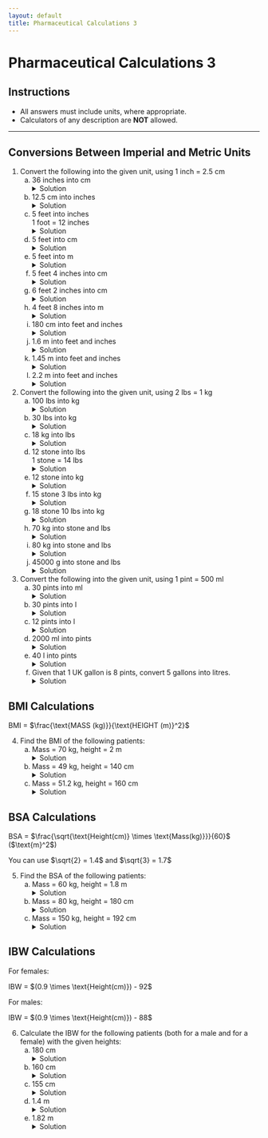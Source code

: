 ```yaml
---
layout: default
title: Pharmaceutical Calculations 3
---
```


<h1>Pharmaceutical Calculations 3</h1>

<div class="instructions">
    <h2>Instructions</h2>
    <ul>
        <li>All answers must include units, where appropriate.</li>
        <li>Calculators of any description are <strong>NOT</strong> allowed.</li>
    </ul>
</div>

<hr>

<h2>Conversions Between Imperial and Metric Units</h2>
<ol>
    <li>Convert the following into the given unit, using 1 inch = 2.5 cm
        <ol type="a">
            <li>36 inches into cm
                <details class="solution-details">
                    <summary>Solution</summary>
                    <div class="solution-content">
                        <p>$36 \times 2.5 = \textbf{90 cm}$</p>
                    </div>
                </details>
            </li>
            <li>12.5 cm into inches
                <details class="solution-details">
                    <summary>Solution</summary>
                    <div class="solution-content">
                        <p>$\frac{12.5}{2.5} = \textbf{5 in}$</p>
                    </div>
                </details>
            </li>
            <li>5 feet into inches<br>
                1 foot = 12 inches
                <details class="solution-details">
                    <summary>Solution</summary>
                    <div class="solution-content">
                        <p>$5 \times 12 = \textbf{60 in}$</p>
                    </div>
                </details>
            </li>
            <li>5 feet into cm
                <details class="solution-details">
                    <summary>Solution</summary>
                    <div class="solution-content">
                        <p>$60 \times 2.5 = \textbf{150 cm}$</p>
                    </div>
                </details>
            </li>
            <li>5 feet into m
                <details class="solution-details">
                    <summary>Solution</summary>
                    <div class="solution-content">
                        <p>$150~\text{cm} = \textbf{1.5 m}$</p>
                    </div>
                </details>
            </li>
            <li>5 feet 4 inches into cm
                <details class="solution-details">
                    <summary>Solution</summary>
                    <div class="solution-content">
                        <p>$(5 \times 12) + 4 = 60 + 4 = 64~\text{in}$</p>
                        <p>$64 \times 2.5 = \textbf{160 cm}$</p>
                    </div>
                </details>
            </li>
            <li>6 feet 2 inches into cm
                <details class="solution-details">
                    <summary>Solution</summary>
                    <div class="solution-content">
                        <p>$(6 \times 12) + 2 = 72 + 2 = 74~\text{in}$</p>
                        <p>$74 \times 2.5 = \textbf{185 cm}$</p>
                    </div>
                </details>
            </li>
            <li>4 feet 8 inches into m
                <details class="solution-details">
                    <summary>Solution</summary>
                    <div class="solution-content">
                        <p>$(4 \times 12) + 8 = 48 + 8 = 56~\text{in}$</p>
                        <p>$56 \times 2.5 = 140~\text{cm} = \textbf{1.4 m}$</p>
                    </div>
                </details>
            </li>
            <li>180 cm into feet and inches
                <details class="solution-details">
                    <summary>Solution</summary>
                    <div class="solution-content">
                        <p>$\frac{180}{2.5} = 72~\text{in}$</p>
                        <p>$\frac{72}{12} = \textbf{6 ft 0 in}$</p>
                    </div>
                </details>
            </li>
            <li>1.6 m into feet and inches
                <details class="solution-details">
                    <summary>Solution</summary>
                    <div class="solution-content">
                        <p>$1.6~\text{m} = 160~\text{cm}$</p>
                        <p>$\frac{160}{2.5} = 64~\text{in}$</p>
                        <p>$\frac{64}{12} = 5$ remainder $4 = \textbf{5 ft 4 in}$</p>
                    </div>
                </details>
            </li>
            <li>1.45 m into feet and inches
                <details class="solution-details">
                    <summary>Solution</summary>
                    <div class="solution-content">
                        <p>$1.45~\text{m} = 145~\text{cm}$</p>
                        <p>$\frac{145}{2.5} = 58~\text{in}$</p>
                        <p>$\frac{58}{12} = 4$ remainder $10 = \textbf{4 ft 10 in}$</p>
                    </div>
                </details>
            </li>
            <li>2.2 m into feet and inches
                <details class="solution-details">
                    <summary>Solution</summary>
                    <div class="solution-content">
                        <p>$2.2~\text{m} = 220~\text{cm}$</p>
                        <p>$\frac{220}{2.5} = 88~\text{in}$</p>
                        <p>$\frac{88}{12} = 7$ remainder $4 = \textbf{7 ft 4 in}$</p>
                    </div>
                </details>
            </li>
        </ol>
    </li>
    <li>Convert the following into the given unit, using 2 lbs = 1 kg
        <ol type="a">
            <li>100 lbs into kg
                <details class="solution-details">
                    <summary>Solution</summary>
                    <div class="solution-content">
                        <p>$\frac{100}{2} = \textbf{50 kg}$</p>
                    </div>
                </details>
            </li>
            <li>30 lbs into kg
                <details class="solution-details">
                    <summary>Solution</summary>
                    <div class="solution-content">
                        <p>$\frac{30}{2} = \textbf{15 kg}$</p>
                    </div>
                </details>
            </li>
            <li>18 kg into lbs
                <details class="solution-details">
                    <summary>Solution</summary>
                    <div class="solution-content">
                        <p>$18 \times 2 = \textbf{36 lb}$</p>
                    </div>
                </details>
            </li>
            <li>12 stone into lbs<br>
                1 stone = 14 lbs
                <details class="solution-details">
                    <summary>Solution</summary>
                    <div class="solution-content">
                        <p>$12 \times 14 = \textbf{168 lb}$</p>
                    </div>
                </details>
            </li>
            <li>12 stone into kg
                <details class="solution-details">
                    <summary>Solution</summary>
                    <div class="solution-content">
                        <p>$168~\text{lb} = \frac{168}{2}~\text{kg} = \textbf{84 kg}$</p>
                    </div>
                </details>
            </li>
            <li>15 stone 3 lbs into kg
                <details class="solution-details">
                    <summary>Solution</summary>
                    <div class="solution-content">
                        <p>$(15 \times 14) + 3 = 210 + 3 = 213~\text{lb}$</p>
                        <p>$\frac{213}{2} = \textbf{106.5 kg}$</p>
                    </div>
                </details>
            </li>
            <li>18 stone 10 lbs into kg
                <details class="solution-details">
                    <summary>Solution</summary>
                    <div class="solution-content">
                        <p>$(18 \times 14) + 10 = 252 + 10 = 262~\text{lb}$</p>
                        <p>$\frac{262}{2} = \textbf{131 kg}$</p>
                    </div>
                </details>
            </li>
            <li>70 kg into stone and lbs
                <details class="solution-details">
                    <summary>Solution</summary>
                    <div class="solution-content">
                        <p>$70~\text{kg} = 70 \times 2 = 140~\text{lb}$</p>
                        <p>$\frac{140}{14} = \textbf{10 stone 0 lb}$</p>
                    </div>
                </details>
            </li>
            <li>80 kg into stone and lbs
                <details class="solution-details">
                    <summary>Solution</summary>
                    <div class="solution-content">
                        <p>$80~\text{kg} = 80 \times 2 = 160~\text{lb}$</p>
                        <p>$\frac{160}{14} = 11$ remainder $6 = \textbf{11 stone 6 lb}$</p>
                    </div>
                </details>
            </li>
            <li>45000 g into stone and lbs
                <details class="solution-details">
                    <summary>Solution</summary>
                    <div class="solution-content">
                        <p>$45000~\text{g} = 45~\text{kg} = 45 \times 2 = 90~\text{lb}$</p>
                        <p>$\frac{90}{14} = 6$ remainder $6 = \textbf{6 stone 6 lb}$</p>
                    </div>
                </details>
            </li>
        </ol>
    </li>
    <li>Convert the following into the given unit, using 1 pint = 500 ml
        <ol type="a">
            <li>30 pints into ml
                <details class="solution-details">
                    <summary>Solution</summary>
                    <div class="solution-content">
                        <p>$30 \times 500 = \textbf{15000 ml}$</p>
                    </div>
                </details>
            </li>
            <li>30 pints into l
                <details class="solution-details">
                    <summary>Solution</summary>
                    <div class="solution-content">
                        <p>$15000~\text{ml} = \textbf{15 l}$</p>
                    </div>
                </details>
            </li>
            <li>12 pints into l
                <details class="solution-details">
                    <summary>Solution</summary>
                    <div class="solution-content">
                        <p>$12 \times 500 = 6000~\text{ml} = \textbf{6 l}$</p>
                    </div>
                </details>
            </li>
            <li>2000 ml into pints
                <details class="solution-details">
                    <summary>Solution</summary>
                    <div class="solution-content">
                        <p>$\frac{2000}{500} = \textbf{4 pints}$</p>
                    </div>
                </details>
            </li>
            <li>40 l into pints
                <details class="solution-details">
                    <summary>Solution</summary>
                    <div class="solution-content">
                        <p>$40~\text{l} = 40000~\text{ml}$</p>
                        <p>$\frac{40000}{500} = \textbf{80 pints}$</p>
                    </div>
                </details>
            </li>
            <li>Given that 1 UK gallon is 8 pints, convert 5 gallons into litres.
                <details class="solution-details">
                    <summary>Solution</summary>
                    <div class="solution-content">
                        <p>$5~\text{gal} = 5 \times 8 = 40~\text{pints}$</p>
                        <p>$40 \times 500 = 20000~\text{ml} = \textbf{20 l}$</p>
                    </div>
                </details>
            </li>
        </ol>
    </li>
</ol>

<h2>BMI Calculations</h2>
<p>BMI = $\frac{\text{MASS (kg)}}{\text{HEIGHT (m)}^2}$</p>
<ol start="4">
    <li>Find the BMI of the following patients:
        <ol type="a">
            <li>Mass = 70 kg, height = 2 m
                <details class="solution-details">
                    <summary>Solution</summary>
                    <div class="solution-content">
                        <p>$\text{BMI} = \frac{70}{2^2} = \frac{70}{4} = \textbf{17.5}$</p>
                    </div>
                </details>
            </li>
            <li>Mass = 49 kg, height = 140 cm
                <details class="solution-details">
                    <summary>Solution</summary>
                    <div class="solution-content">
                        <p>$140~\text{cm} = 1.4~\text{m}$</p>
                        <p>$\text{BMI} = \frac{49}{1.4^2} = \frac{49}{1.96} = \textbf{25}$</p>
                    </div>
                </details>
            </li>
            <li>Mass = 51.2 kg, height = 160 cm
                <details class="solution-details">
                    <summary>Solution</summary>
                    <div class="solution-content">
                        <p>$160~\text{cm} = 1.6~\text{m}$</p>
                        <p>$\text{BMI} = \frac{51.2}{1.6^2} = \frac{51.2}{2.56} = \textbf{20}$</p>
                    </div>
                </details>
            </li>
        </ol>
    </li>
</ol>

<h2>BSA Calculations</h2>
<p>BSA = $\frac{\sqrt{\text{Height(cm)} \times \text{Mass(kg)}}}{60}$ ($\text{m}^2$)</p>
<p>You can use $\sqrt{2} = 1.4$ and $\sqrt{3} = 1.7$</p>
<ol start="5">
    <li>Find the BSA of the following patients:
        <ol type="a">
            <li>Mass = 60 kg, height = 1.8 m
                <details class="solution-details">
                    <summary>Solution</summary>
                    <div class="solution-content">
                        <p>Height = $1.8~\text{m} = 180~\text{cm}$</p>
                        <p>$\text{BSA} = \frac{\sqrt{180 \times 60}}{60} = \frac{\sqrt{10800}}{60}$</p>
                        <p>$\sqrt{10800} = \sqrt{3600 \times 3} = 60\sqrt{3}$</p>
                        <p>$\text{BSA} = \frac{60\sqrt{3}}{60} = \sqrt{3} \approx \textbf{1.7 m}^2$</p>
                    </div>
                </details>
            </li>
            <li>Mass = 80 kg, height = 180 cm
                <details class="solution-details">
                    <summary>Solution</summary>
                    <div class="solution-content">
                        <p>$\text{BSA} = \frac{\sqrt{180 \times 80}}{60} = \frac{\sqrt{14400}}{60}$</p>
                        <p>$\sqrt{14400} = \sqrt{144 \times 100} = 12 \times 10 = 120$</p>
                        <p>$\text{BSA} = \frac{120}{60} = \textbf{2 m}^2$</p>
                    </div>
                </details>
            </li>
            <li>Mass = 150 kg, height = 192 cm
                <details class="solution-details">
                    <summary>Solution</summary>
                    <div class="solution-content">
                        <p>$\text{BSA} = \frac{\sqrt{192 \times 150}}{60} = \frac{\sqrt{28800}}{60}$</p>
                        <p>$\sqrt{28800} = \sqrt{14400 \times 2} = 120\sqrt{2}$</p>
                        <p>$\text{BSA} = \frac{120\sqrt{2}}{60} = 2\sqrt{2} \approx 2 \times 1.4 = \textbf{2.8 m}^2$</p>
                    </div>
                </details>
            </li>
        </ol>
    </li>
</ol>

<h2>IBW Calculations</h2>
<p>For females:</p>
<p>IBW = $(0.9 \times \text{Height(cm)}) - 92$</p>
<p>For males:</p>
<p>IBW = $(0.9 \times \text{Height(cm)}) - 88$</p>
<ol start="6">
    <li>Calculate the IBW for the following patients (both for a male and for a female) with the given heights:
        <ol type="a">
            <li>180 cm
                <details class="solution-details">
                    <summary>Solution</summary>
                    <div class="solution-content">
                        <p><strong>Female:</strong></p>
                        <p>$\text{IBW} = (0.9 \times 180) - 92 = 162 - 92 = \textbf{70 kg}$</p>
                        <p><strong>Male:</strong></p>
                        <p>$\text{IBW} = (0.9 \times 180) - 88 = 162 - 88 = \textbf{74 kg}$</p>
                    </div>
                </details>
            </li>
            <li>160 cm
                <details class="solution-details">
                    <summary>Solution</summary>
                    <div class="solution-content">
                        <p><strong>Female:</strong></p>
                        <p>$\text{IBW} = (0.9 \times 160) - 92 = 144 - 92 = \textbf{52 kg}$</p>
                        <p><strong>Male:</strong></p>
                        <p>$\text{IBW} = (0.9 \times 160) - 88 = 144 - 88 = \textbf{56 kg}$</p>
                    </div>
                </details>
            </li>
            <li>155 cm
                <details class="solution-details">
                    <summary>Solution</summary>
                    <div class="solution-content">
                        <p><strong>Female:</strong></p>
                        <p>$\text{IBW} = (0.9 \times 155) - 92 = 139.5 - 92 = \textbf{47.5 kg}$</p>
                        <p><strong>Male:</strong></p>
                        <p>$\text{IBW} = (0.9 \times 155) - 88 = 139.5 - 88 = \textbf{51.5 kg}$</p>
                    </div>
                </details>
            </li>
            <li>1.4 m
                <details class="solution-details">
                    <summary>Solution</summary>
                    <div class="solution-content">
                        <p>$1.4~\text{m} = 140~\text{cm}$</p>
                        <p><strong>Female:</strong></p>
                        <p>$\text{IBW} = (0.9 \times 140) - 92 = 126 - 92 = \textbf{34 kg}$</p>
                        <p><strong>Male:</strong></p>
                        <p>$\text{IBW} = (0.9 \times 140) - 88 = 126 - 88 = \textbf{38 kg}$</p>
                    </div>
                </details>
            </li>
            <li>1.82 m
                <details class="solution-details">
                    <summary>Solution</summary>
                    <div class="solution-content">
                        <p>$1.82~\text{m} = 182~\text{cm}$</p>
                        <p><strong>Female:</strong></p>
                        <p>$\text{IBW} = (0.9 \times 182) - 92 = 163.8 - 92 = \textbf{71.8 kg}$</p>
                        <p><strong>Male:</strong></p>
                        <p>$\text{IBW} = (0.9 \times 182) - 88 = 163.8 - 88 = \textbf{75.8 kg}$</p>
                    </div>
                </details>
            </li>
        </ol>
    </li>
</ol>
